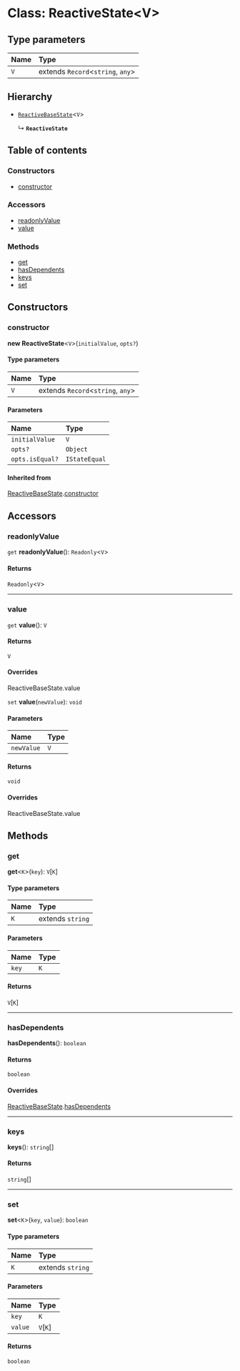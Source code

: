 # Class: ReactiveState\<V>

## Type parameters

| Name | Type |
| :------ | :------ |
| `V` | extends `Record`<`string`, `any`> |

## Hierarchy

* [`ReactiveBaseState`](/auto-docs/reactive/classes/ReactiveBaseState.md)<`V`>

  ↳ **`ReactiveState`**

## Table of contents

### Constructors

* [constructor](/auto-docs/reactive/classes/ReactiveState.md#constructor)

### Accessors

* [readonlyValue](/auto-docs/reactive/classes/ReactiveState.md#readonlyvalue)
* [value](/auto-docs/reactive/classes/ReactiveState.md#value)

### Methods

* [get](/auto-docs/reactive/classes/ReactiveState.md#get)
* [hasDependents](/auto-docs/reactive/classes/ReactiveState.md#hasdependents)
* [keys](/auto-docs/reactive/classes/ReactiveState.md#keys)
* [set](/auto-docs/reactive/classes/ReactiveState.md#set)

## Constructors

### constructor

**new ReactiveState**<`V`>(`initialValue`, `opts?`)

#### Type parameters

| Name | Type |
| :------ | :------ |
| `V` | extends `Record`<`string`, `any`> |

#### Parameters

| Name | Type |
| :------ | :------ |
| `initialValue` | `V` |
| `opts?` | `Object` |
| `opts.isEqual?` | `IStateEqual` |

#### Inherited from

[ReactiveBaseState](/auto-docs/reactive/classes/ReactiveBaseState.md).[constructor](/auto-docs/reactive/classes/ReactiveBaseState.md#constructor)

## Accessors

### readonlyValue

`get` **readonlyValue**(): `Readonly`<`V`>

#### Returns

`Readonly`<`V`>

***

### value

`get` **value**(): `V`

#### Returns

`V`

#### Overrides

ReactiveBaseState.value

`set` **value**(`newValue`): `void`

#### Parameters

| Name | Type |
| :------ | :------ |
| `newValue` | `V` |

#### Returns

`void`

#### Overrides

ReactiveBaseState.value

## Methods

### get

**get**<`K`>(`key`): `V`\[`K`]

#### Type parameters

| Name | Type |
| :------ | :------ |
| `K` | extends `string` |

#### Parameters

| Name | Type |
| :------ | :------ |
| `key` | `K` |

#### Returns

`V`\[`K`]

***

### hasDependents

**hasDependents**(): `boolean`

#### Returns

`boolean`

#### Overrides

[ReactiveBaseState](/auto-docs/reactive/classes/ReactiveBaseState.md).[hasDependents](/auto-docs/reactive/classes/ReactiveBaseState.md#hasdependents)

***

### keys

**keys**(): `string`\[]

#### Returns

`string`\[]

***

### set

**set**<`K`>(`key`, `value`): `boolean`

#### Type parameters

| Name | Type |
| :------ | :------ |
| `K` | extends `string` |

#### Parameters

| Name | Type |
| :------ | :------ |
| `key` | `K` |
| `value` | `V`\[`K`] |

#### Returns

`boolean`
